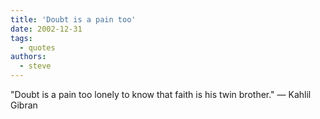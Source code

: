 ```yaml
---
title: 'Doubt is a pain too'
date: 2002-12-31
tags:
  - quotes
authors:
  - steve
---
```


"Doubt is a pain too lonely to know that faith is his twin brother."
— Kahlil Gibran
